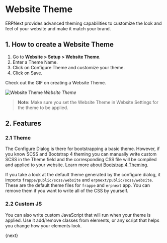 <!-- add-breadcrumbs -->
# Website Theme

ERPNext provides advanced theming capabilities to customize the look and feel of
your website and make it match your brand.

## 1. How to create a Website Theme

1. Go to **Website > Setup > Website Theme**.
1. Enter a Theme Name.
1. Click on Configure Theme and customize your theme.
1. Click on Save.

Check out the GIF on creating a Website Theme.

![Website Theme](/docs/assets/img/website/website-theme.gif)
*Website Theme*

> **Note:** Make sure you set the Website Theme in Website Settings for the theme to
> be applied.

## 2. Features

### 2.1 Theme

The Configure Dialog is there for bootstrapping a basic theme. However, if you
know SCSS and Bootstrap 4 theming you can manually write custom SCSS in the
Theme field and the corresponding CSS file will be compiled and applied to your
website. Learn more about [Bootstrap 4 Theming](https://getbootstrap.com/docs/4.3/getting-started/theming/).

If you take a look at the default theme generated by the configure dialog, it
imports `frappe/public/scss/website` and `erpnext/public/scss/website`. These
are the default theme files for `frappe` and `erpnext` app. You can remove them
if you want to write all of the CSS by yourself.

### 2.2 Custom JS

You can also write custom JavaScript that will run when your theme is applied.
Use it add/remove classes from elements, or any script that helps you change how
your elements look.

{next}